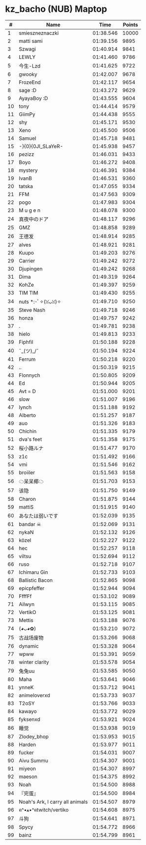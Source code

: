 # kz_bacho (NUB) Maptop

|  # | Name | Time | Points |
|-------------- | -------------- | -------------- | -------------- | 
| 1 | smieszneznaczki | 01:38.546 | 10000 | 
| 2 | matti sami | 01:39.156 | 9895 | 
| 3 | Szwagi | 01:40.914 | 9841 | 
| 4 | LEWLY | 01:41.460 | 9786 | 
| 5 | 今生-Lzd | 01:41.625 | 9722 | 
| 6 | gwooky | 01:42.007 | 9678 | 
| 7 | FrozeEnd | 01:42.117 | 9654 | 
| 8 | sage :D | 01:43.272 | 9629 | 
| 9 | AyayaBoy :D | 01:43.555 | 9604 | 
| 10 | tony | 01:44.414 | 9579 | 
| 11 | GiimPy | 01:44.438 | 9555 | 
| 12 | shy | 01:45.171 | 9530 | 
| 13 | Xeno | 01:45.500 | 9506 | 
| 14 | Samuel | 01:45.718 | 9481 | 
| 15 | -}{0}{0JI_SLaYeR- | 01:45.938 | 9457 | 
| 16 | pezizz | 01:46.031 | 9433 | 
| 17 | Boyo | 01:46.272 | 9408 | 
| 18 | mystery | 01:46.391 | 9384 | 
| 19 | IvanB | 01:46.531 | 9360 | 
| 20 | tatska | 01:47.055 | 9334 | 
| 21 | FFM | 01:47.563 | 9309 | 
| 22 | pogo | 01:47.983 | 9304 | 
| 23 | M u g e n | 01:48.078 | 9300 | 
| 24 | 真夜中のドア | 01:48.117 | 9296 | 
| 25 | GMZ | 01:48.858 | 9289 | 
| 26 | 王德发 | 01:48.914 | 9285 | 
| 27 | alves | 01:48.921 | 9281 | 
| 28 | Kuupo | 01:49.203 | 9276 | 
| 29 | Carrier | 01:49.242 | 9272 | 
| 30 | Djupingen | 01:49.242 | 9268 | 
| 31 | Dima | 01:49.319 | 9264 | 
| 32 | KohZe | 01:49.397 | 9259 | 
| 33 | TIM TIM | 01:49.430 | 9255 | 
| 34 | nuts *:･ﾟ✧(ꈍᴗꈍ)✧ | 01:49.710 | 9250 | 
| 35 | Steve Nash | 01:49.718 | 9246 | 
| 36 | honza | 01:49.757 | 9242 | 
| 37 | . | 01:49.781 | 9238 | 
| 38 | hielo | 01:49.813 | 9233 | 
| 39 | Fiphfil | 01:50.188 | 9228 | 
| 40 | ¯\_(ツ)_/¯ | 01:50.194 | 9224 | 
| 41 | Ferrum | 01:50.218 | 9220 | 
| 42 | .. | 01:50.319 | 9215 | 
| 43 | Flonnych | 01:50.805 | 9209 | 
| 44 | Ed | 01:50.944 | 9205 | 
| 45 | Avt = D | 01:51.000 | 9201 | 
| 46 | slow | 01:51.007 | 9196 | 
| 47 | lynch | 01:51.188 | 9192 | 
| 48 | Alberto | 01:51.257 | 9187 | 
| 49 | auo | 01:51.326 | 9183 | 
| 50 | Chichin | 01:51.335 | 9179 | 
| 51 | dva's feet | 01:51.358 | 9175 | 
| 52 | 桜小路ルナ | 01:51.477 | 9170 | 
| 53 | z1c | 01:51.492 | 9166 | 
| 54 | vmi | 01:51.546 | 9162 | 
| 55 | broiiler | 01:51.563 | 9158 | 
| 56 | ☁呆呆椰☁ | 01:51.703 | 9153 | 
| 57 | 该隐 | 01:51.750 | 9149 | 
| 58 | Charon | 01:51.875 | 9144 | 
| 59 | mattiS | 01:51.915 | 9140 | 
| 60 | あなたは弱いです | 01:52.039 | 9135 | 
| 61 | bandar ☠ | 01:52.069 | 9131 | 
| 62 | nykaN | 01:52.132 | 9126 | 
| 63 | közel | 01:52.227 | 9122 | 
| 64 | hec | 01:52.257 | 9118 | 
| 65 | viltsu | 01:52.694 | 9112 | 
| 66 | ruso | 01:52.718 | 9107 | 
| 67 | Ichimaru Gin | 01:52.733 | 9103 | 
| 68 | Ballistic Bacon | 01:52.865 | 9098 | 
| 69 | epicpfeffer | 01:52.944 | 9094 | 
| 70 | FfffFf | 01:53.102 | 9089 | 
| 71 | Ailwyn | 01:53.115 | 9085 | 
| 72 | VertikO | 01:53.125 | 9081 | 
| 73 | Mettis | 01:53.188 | 9076 | 
| 74 | (◕ᴗ◕✿) | 01:53.210 | 9072 | 
| 75 | 古战场废物 | 01:53.266 | 9068 | 
| 76 | dynamic | 01:53.328 | 9064 | 
| 77 | wpww | 01:53.391 | 9059 | 
| 78 | winter clarity | 01:53.578 | 9054 | 
| 79 | 兔兔uu | 01:53.585 | 9050 | 
| 80 | Maha | 01:53.641 | 9046 | 
| 81 | ynneK | 01:53.712 | 9041 | 
| 82 | animeloverxd | 01:53.733 | 9037 | 
| 83 | T2oSY | 01:53.766 | 9033 | 
| 84 | kawayo | 01:53.772 | 9029 | 
| 85 | fyksenxd | 01:53.921 | 9024 | 
| 86 | 睡觉 | 01:53.938 | 9019 | 
| 87 | Zlodey_bhop | 01:53.953 | 9015 | 
| 88 | Harden | 01:53.977 | 9011 | 
| 89 | fucker | 01:54.031 | 9007 | 
| 90 | Aivu Summu | 01:54.307 | 9001 | 
| 91 | miyeon | 01:54.307 | 8997 | 
| 92 | maeson | 01:54.375 | 8992 | 
| 93 | Noah | 01:54.500 | 8988 | 
| 94 | 『完蛋』 | 01:54.500 | 8984 | 
| 95 | Noah's Ark, I carry all animals | 01:54.507 | 8979 | 
| 96 | ฅ^•ﻌ•^ฅtwitch/vertiko | 01:54.608 | 8975 | 
| 97 | 斗狗 | 01:54.641 | 8971 | 
| 98 | Spycy | 01:54.772 | 8966 | 
| 99 | bainz | 01:54.799 | 8961 | 

